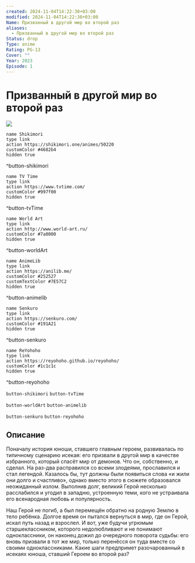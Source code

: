 ```yaml
---
created: 2024-11-04T14:22:30+03:00
modified: 2024-11-04T14:22:30+03:00
Name: Призванный в другой мир во второй раз
aliases:
  - Призванный в другой мир во второй раз
Status: drop
Type: anime
Rating: PG-13
Cover: ""
Year: 2023
Episode: 1
---
```


# Призванный в другой мир во второй раз

![](https://nyaa.shikimori.one/uploads/poster/animes/50220/7779c04f415e0b5be569fa430639b94a.jpeg)

```button
name Shikimori
type link
action https://shikimori.one/animes/50220
customColor #4682b4
hidden true
```
^button-shikimori

```button
name TV Time
type link
action https://www.tvtime.com/
customColor #997f00
hidden true
```
^button-tvTime

```button
name World Art
type link
action http://www.world-art.ru/
customColor #7a0000
hidden true
```
^button-worldArt

```button
name AnimeLib
type link
action https://anilib.me/
customColor #252527
customTextColor #7E57C2
hidden true
```
^button-animelib

```button
name Senkuro
type link
action https://senkuro.com/
customColor #191A21
hidden true
```
^button-senkuro

```button
name ReYohoho
type link
action https://reyohoho.github.io/reyohoho/
customColor #1c1c1c
hidden true
```
^button-reyohoho

`button-shikimori` `button-tvTime`

`button-worldArt` `button-animelib`

`button-senkuro` `button-reyohoho`

## Описание

Поначалу история юноши, ставшего главным героем, развивалась по типичному сценарию исекая: его призвали в другой мир в качестве избранного, который спасёт мир от демонов. Что он, собственно, и сделал. На раз-два расправился со всеми злодеями, прославился и стал легендой. Казалось бы, тут должны были появиться слова «и жили они долго и счастливо», однако вместо этого в сюжете образовался неожиданный излом. Выполнив долг, великий Герой несколько расслабился и угодил в западню, устроенную теми, кого не устраивала его всенародная любовь и популярность.

Наш Герой не погиб, а был перемещён обратно на родную Землю в тело ребёнка. Долгое время он пытался вернуться в мир, где он Герой, искал путь назад и взрослел. И вот, уже будучи угрюмым старшеклассником, которого недолюбливают и не понимают одноклассники, он наконец дожил до очередного поворота судьбы: его вновь призвали в тот же мир, только перенёсся он туда вместе со своими одноклассниками. Какие шаги предпримет разочарованный в исекаях юноша, ставший Героем во второй раз?
